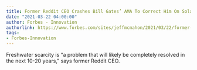 ```yaml
---
title: Former Reddit CEO Crashes Bill Gates’ AMA To Correct Him On Solar Desalination
date: "2021-03-22 04:00:00"
author: Forbes - Innovation
authorlink: https://www.forbes.com/sites/jeffmcmahon/2021/03/22/former-reddit-ceo-crashes-bill-gates-ama-to-promote-solar-desalination/
tags:
- Forbes-Innovation
---
```

Freshwater scarcity is “a problem that will likely be completely resolved in the next 10-20 years," says former Reddit CEO.